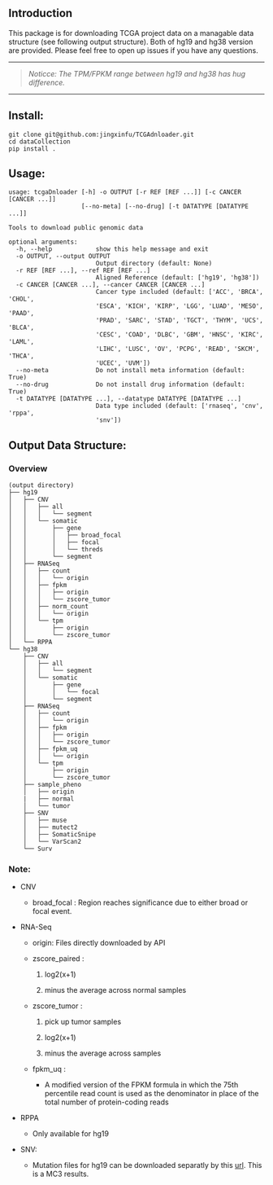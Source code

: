 ## Introduction

This package is for downloading TCGA project data on a managable data structure (see following output structure). Both of hg19 and hg38 version are provided. Please feel free to open up issues if you have any questions.

***

> *Noticce: The TPM/FPKM range between hg19 and hg38 has hug difference.* 

***



## Install:

```
git clone git@github.com:jingxinfu/TCGAdnloader.git
cd dataCollection
pip install .
```

## Usage:
```
usage: tcgaDnloader [-h] -o OUTPUT [-r REF [REF ...]] [-c CANCER [CANCER ...]]
                    [--no-meta] [--no-drug] [-t DATATYPE [DATATYPE ...]]

Tools to download public genomic data

optional arguments:
  -h, --help            show this help message and exit
  -o OUTPUT, --output OUTPUT
                        Output directory (default: None)
  -r REF [REF ...], --ref REF [REF ...]
                        Aligned Reference (default: ['hg19', 'hg38'])
  -c CANCER [CANCER ...], --cancer CANCER [CANCER ...]
                        Cancer type included (default: ['ACC', 'BRCA', 'CHOL',
                        'ESCA', 'KICH', 'KIRP', 'LGG', 'LUAD', 'MESO', 'PAAD',
                        'PRAD', 'SARC', 'STAD', 'TGCT', 'THYM', 'UCS', 'BLCA',
                        'CESC', 'COAD', 'DLBC', 'GBM', 'HNSC', 'KIRC', 'LAML',
                        'LIHC', 'LUSC', 'OV', 'PCPG', 'READ', 'SKCM', 'THCA',
                        'UCEC', 'UVM'])
  --no-meta             Do not install meta information (default: True)
  --no-drug             Do not install drug information (default: True)
  -t DATATYPE [DATATYPE ...], --datatype DATATYPE [DATATYPE ...]
                        Data type included (default: ['rnaseq', 'cnv', 'rppa',
                        'snv'])
```
##  Output Data Structure:
### Overview
```
(output directory)
├── hg19
│   ├── CNV
│   │   ├── all
│   │   │   └── segment
│   │   └── somatic
│   │       ├── gene
│   │       │   ├── broad_focal
│   │       │   ├── focal
│   │       │   └── threds
│   │       └── segment
│   ├── RNASeq
│   │   ├── count
│   │   │   └── origin
│   │   ├── fpkm
│   │   │   ├── origin
│   │   │   └── zscore_tumor
│   │   ├── norm_count
│   │   │   └── origin
│   │   └── tpm
│   │       ├── origin
│   │       └── zscore_tumor
│   └── RPPA
└── hg38
    ├── CNV
    │   ├── all
    │   │   └── segment
    │   └── somatic
    │       ├── gene
    │       │   └── focal
    │       └── segment
    ├── RNASeq
    │   ├── count
    │   │   └── origin
    │   ├── fpkm
    │   │   ├── origin
    │   │   └── zscore_tumor
    │   ├── fpkm_uq
    │   │   └── origin
    │   └── tpm
    │       ├── origin
    │       └── zscore_tumor
    ├── sample_pheno
    │   ├── origin
    |   ├── normal
    │   └── tumor
    ├── SNV
    │   ├── muse
    │   ├── mutect2
    │   ├── SomaticSnipe
    │   └── VarScan2
    └── Surv
```
### Note:
- CNV

  - broad_focal : Region reaches significance due to either broad or focal event.
- RNA-Seq
  - origin: Files directly downloaded by API

  - zscore_paired : 
    1. log2(x+1)

    2. minus the average across normal samples

  - zscore_tumor : 

    1. pick up tumor samples

    2. log2(x+1)

    3. minus the average across samples

  - fpkm_uq :

    - A modified version of the FPKM formula in which the 75th percentile read count is used as the denominator in place of the total number of protein-coding reads

- RPPA

  - Only available for hg19

- SNV:
  - Mutation files for hg19 can be downloaded separatly by this [url](https://api.gdc.cancer.gov/data/1c8cfe5f-e52d-41ba-94da-f15ea1337efc). This is a MC3 results.